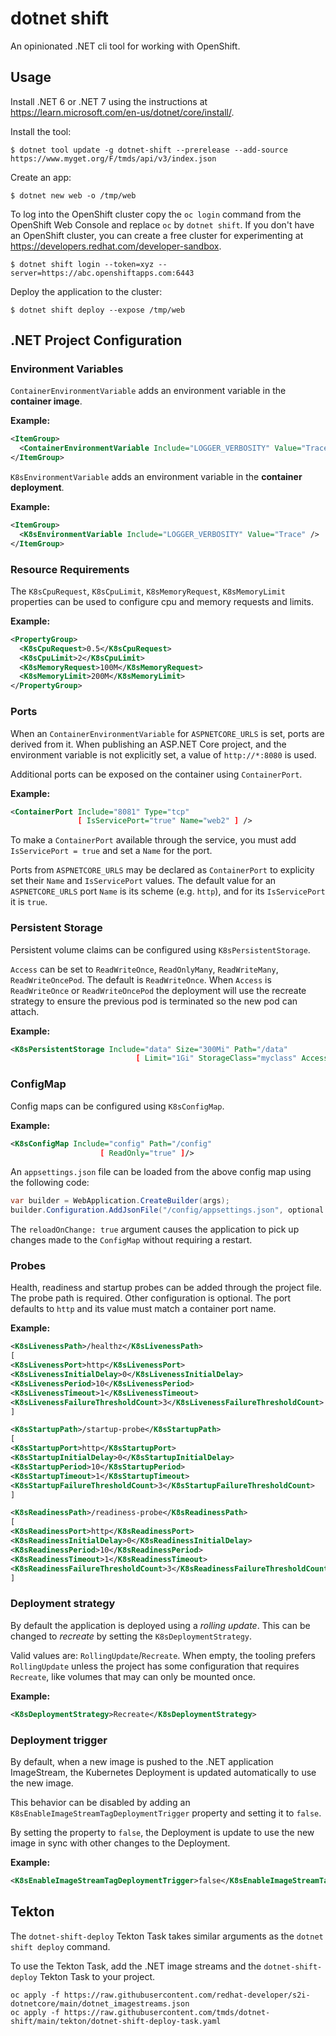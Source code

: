 # dotnet shift

An opinionated .NET cli tool for working with OpenShift.

## Usage

Install .NET 6 or .NET 7 using the instructions at https://learn.microsoft.com/en-us/dotnet/core/install/.

Install the tool:

```
$ dotnet tool update -g dotnet-shift --prerelease --add-source https://www.myget.org/F/tmds/api/v3/index.json
```

Create an app:
```
$ dotnet new web -o /tmp/web
```

To log into the OpenShift cluster copy the `oc login` command from the OpenShift Web Console and replace `oc` by `dotnet shift`. If you don't have an OpenShift cluster, you can create a free cluster for experimenting at https://developers.redhat.com/developer-sandbox.


```
$ dotnet shift login --token=xyz --server=https://abc.openshiftapps.com:6443
```

Deploy the application to the cluster:
```
$ dotnet shift deploy --expose /tmp/web
```

## .NET Project Configuration

### Environment Variables

`ContainerEnvironmentVariable` adds an environment variable in the **container image**.

**Example:**

```xml
<ItemGroup>
  <ContainerEnvironmentVariable Include="LOGGER_VERBOSITY" Value="Trace" />
</ItemGroup>
```

`K8sEnvironmentVariable` adds an environment variable in the **container deployment**.

**Example:**

```xml
<ItemGroup>
  <K8sEnvironmentVariable Include="LOGGER_VERBOSITY" Value="Trace" />
</ItemGroup>
```

### Resource Requirements

The `K8sCpuRequest`, `K8sCpuLimit`, `K8sMemoryRequest`, `K8sMemoryLimit` properties can be used to configure cpu and memory requests and limits.

**Example:**

```xml
<PropertyGroup>
  <K8sCpuRequest>0.5</K8sCpuRequest>
  <K8sCpuLimit>2</K8sCpuLimit>
  <K8sMemoryRequest>100M</K8sMemoryRequest>
  <K8sMemoryLimit>200M</K8sMemoryLimit>
</PropertyGroup>
```

### Ports

When an `ContainerEnvironmentVariable` for `ASPNETCORE_URLS` is set, ports are derived from it.
When publishing an ASP.NET Core project, and the environment variable is not explicitly set, a value of `http://*:8080` is used.

Additional ports can be exposed on the container using `ContainerPort`.

**Example:**

```xml
<ContainerPort Include="8081" Type="tcp"
               [ IsServicePort="true" Name="web2" ] />
```

To make a `ContainerPort` available through the service, you must add `IsServicePort = true` and set a `Name` for the port.

Ports from `ASPNETCORE_URLS` may be declared as `ContainerPort` to explicity set their `Name` and `IsServicePort` values.
The default value for an `ASPNETCORE_URLS` port `Name` is its scheme (e.g. `http`), and for its `IsServicePort` it is `true`.


### Persistent Storage

Persistent volume claims can be configured using `K8sPersistentStorage`.

`Access` can be set to `ReadWriteOnce`, `ReadOnlyMany`, `ReadWriteMany`, `ReadWriteOncePod`.
The default is `ReadWriteOnce`. When `Access` is `ReadWriteOnce` or `ReadWriteOncePod` the deployment will use the recreate strategy to ensure the previous pod is terminated so the new pod can attach.

**Example:**

```xml
<K8sPersistentStorage Include="data" Size="300Mi" Path="/data"
                            [ Limit="1Gi" StorageClass="myclass" Access="ReadWriteMany" ]/>
```

### ConfigMap

Config maps can be configured using `K8sConfigMap`.

**Example:**

```xml
<K8sConfigMap Include="config" Path="/config"
                    [ ReadOnly="true" ]/>
```

An `appsettings.json` file can be loaded from the above config map using the following code:

```cs
var builder = WebApplication.CreateBuilder(args);
builder.Configuration.AddJsonFile("/config/appsettings.json", optional: true, reloadOnChange: true);
```

The `reloadOnChange: true` argument causes the application to pick up changes made to the `ConfigMap` without requiring a restart.

### Probes

Health, readiness and startup probes can be added through the project file. The probe path is required.
Other configuration is optional. The port defaults to `http` and its value must match a container port name.

**Example:**

```xml
<K8sLivenessPath>/healthz</K8sLivenessPath>
[
<K8sLivenessPort>http</K8sLivenessPort>
<K8sLivenessInitialDelay>0</K8sLivenessInitialDelay>
<K8sLivenessPeriod>10</K8sLivenessPeriod>
<K8sLivenessTimeout>1</K8sLivenessTimeout>
<K8sLivenessFailureThresholdCount>3</K8sLivenessFailureThresholdCount>
]

<K8sStartupPath>/startup-probe</K8sStartupPath>
[
<K8sStartupPort>http</K8sStartupPort>
<K8sStartupInitialDelay>0</K8sStartupInitialDelay>
<K8sStartupPeriod>10</K8sStartupPeriod>
<K8sStartupTimeout>1</K8sStartupTimeout>
<K8sStartupFailureThresholdCount>3</K8sStartupFailureThresholdCount>
]

<K8sReadinessPath>/readiness-probe</K8sReadinessPath>
[
<K8sReadinessPort>http</K8sReadinessPort>
<K8sReadinessInitialDelay>0</K8sReadinessInitialDelay>
<K8sReadinessPeriod>10</K8sReadinessPeriod>
<K8sReadinessTimeout>1</K8sReadinessTimeout>
<K8sReadinessFailureThresholdCount>3</K8sReadinessFailureThresholdCount>
]
```

### Deployment strategy

By default the application is deployed using a _rolling update_. This can be changed to _recreate_ by setting the `K8sDeploymentStrategy`.

Valid values are: `RollingUpdate`/`Recreate`. When empty, the tooling prefers `RollingUpdate` unless the project has some configuration that requires `Recreate`, like volumes that may can only be mounted once.

**Example:**

```xml
<K8sDeploymentStrategy>Recreate</K8sDeploymentStrategy>
```

### Deployment trigger

By default, when a new image is pushed to the .NET application ImageStream, the Kubernetes Deployment is updated automatically to use the new image.

This behavior can be disabled by adding an `K8sEnableImageStreamTagDeploymentTrigger` property and setting it to `false`.

By setting the property to `false`, the Deployment is update to use the new image in sync with other changes to the Deployment.

**Example:**

```xml
<K8sEnableImageStreamTagDeploymentTrigger>false</K8sEnableImageStreamTagDeploymentTrigger>
```

## Tekton

The `dotnet-shift-deploy` Tekton Task takes similar arguments as the `dotnet shift deploy` command.

To use the Tekton Task, add the .NET image streams and the `dotnet-shift-deploy` Tekton Task to your project.

```
oc apply -f https://raw.githubusercontent.com/redhat-developer/s2i-dotnetcore/main/dotnet_imagestreams.json
oc apply -f https://raw.githubusercontent.com/tmds/dotnet-shift/main/tekton/dotnet-shift-deploy-task.yaml
```
